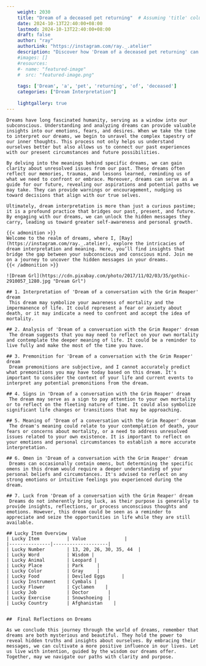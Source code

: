```yaml
---
    weight: 2030
    title: "Dream of a deceased pet returning"  # Assuming 'title' column exists
    date: 2024-10-13T22:40:00+08:00
    lastmod: 2024-10-13T22:40:00+08:00
    draft: false
    author: "ray"
    authorLink: "https://instagram.com/ray._.atelier"
    description: "Discover how 'Dream of a deceased pet returning' can interpret your future and uncover its significant meanings in your life."
    #images: []
    #resources:
    #- name: "featured-image"
    #  src: "featured-image.png"
    
    tags: ['Dream', 'a', 'pet', 'returning', 'of', 'deceased']
    categories: ["Dream Interpretation"]
    
    lightgallery: true
---
```

    
    Dreams have long fascinated humanity, serving as a window into our subconscious. Understanding and analyzing dreams can provide valuable insights into our emotions, fears, and desires. When we take the time to interpret our dreams, we begin to unravel the complex tapestry of our inner thoughts. This process not only helps us understand ourselves better but also allows us to connect our past experiences with our present circumstances and future possibilities.
    
    By delving into the meanings behind specific dreams, we can gain clarity about unresolved issues from our past. These dreams often reflect our memories, traumas, and lessons learned, reminding us of what we need to confront or embrace. Moreover, dreams can serve as a guide for our future, revealing our aspirations and potential paths we may take. They can provide warnings or encouragement, nudging us toward decisions that align with our true selves.
    
    Ultimately, dream interpretation is more than just a curious pastime; it is a profound practice that bridges our past, present, and future. By engaging with our dreams, we can unlock the hidden messages they carry, leading us toward greater self-awareness and personal growth.
    
    {{< admonition >}}
    Welcome to the realm of dreams, where I, [Ray](https://instagram.com/ray._.atelier), explore the intricacies of dream interpretation and meaning. Here, you’ll find insights that bridge the gap between your subconscious and conscious mind. Join me on a journey to uncover the hidden messages in your dreams.
    {{< /admonition >}}
    
    ![Dream Grl](https://cdn.pixabay.com/photo/2017/11/02/03/35/gothic-2910057_1280.jpg "Dream Grl")
    
    ## 1. Interpretation of 'Dream of a conversation with the Grim Reaper' dream
     This dream may symbolize your awareness of mortality and the impermanence of life. It could represent a fear or anxiety about death, or it may indicate a need to confront and accept the idea of mortality.
    
    ## 2. Analysis of 'Dream of a conversation with the Grim Reaper' dream
     The dream suggests that you may need to reflect on your own mortality and contemplate the deeper meaning of life. It could be a reminder to live fully and make the most of the time you have.
    
    ## 3. Premonition for 'Dream of a conversation with the Grim Reaper' dream
     Dream premonitions are subjective, and I cannot accurately predict what premonitions you may have today based on this dream. It's important to consider the context of your life and current events to interpret any potential premonitions from the dream.
    
    ## 4. Signs in 'Dream of a conversation with the Grim Reaper' dream
     The dream may serve as a sign to pay attention to your own mortality or to reflect on the fleeting nature of time. It could also symbolize significant life changes or transitions that may be approaching.
    
    ## 5. Meaning of 'Dream of a conversation with the Grim Reaper' dream
     The dream's meaning could relate to your contemplation of death, your fears or concerns about mortality, or a need to address unresolved issues related to your own existence. It is important to reflect on your emotions and personal circumstances to establish a more accurate interpretation.
    
    ## 6. Omen in 'Dream of a conversation with the Grim Reaper' dream
     Dreams can occasionally contain omens, but determining the specific omens in this dream would require a deeper understanding of your personal beliefs and circumstances. It's advised to reflect on any strong emotions or intuitive feelings you experienced during the dream.
    
    ## 7. Luck from 'Dream of a conversation with the Grim Reaper' dream
     Dreams do not inherently bring luck, as their purpose is generally to provide insights, reflections, or process unconscious thoughts and emotions. However, this dream could be seen as a reminder to appreciate and seize the opportunities in life while they are still available.
    
    ## Lucky Item Overview
    | Lucky Item          | Value              |
    |---------------|--------------------|
    | Lucky Number        | 13, 20, 26, 30, 35, 44  |
    | Lucky Word          | Wisdom |
    | Lucky Animal        | Leopard |
    | Lucky Place         | Park     |
    | Lucky Color         | Gray     |
    | Lucky Food          | Deviled Eggs      |
    | Lucky Instrument    | Cymbals |
    | Lucky Flower        | Cyclamen    |
    | Lucky Job           | Doctor       |
    | Lucky Exercise      | Snowshoeing  |
    | Lucky Country       | Afghanistan    |
    
    
    ##  Final Reflections on Dreams
    
    As we conclude this journey through the world of dreams, remember that dreams are both mysterious and beautiful. They hold the power to reveal hidden truths and insights about ourselves. By embracing their messages, we can cultivate a more positive influence in our lives. Let us live with intention, guided by the wisdom our dreams offer. Together, may we navigate our paths with clarity and purpose.
    